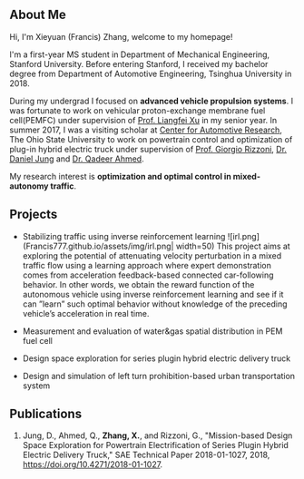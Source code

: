 ## About Me
Hi, I'm Xieyuan (Francis) Zhang, welcome to my homepage!

I'm a first-year MS student in Department of Mechanical Engineering, Stanford University. Before entering Stanford, I received my bachelor degree from Department of Automotive Engineering, Tsinghua University in 2018.

During my undergrad I focused on **advanced vehicle propulsion systems**. I was fortunate to work on vehicular proton-exchange membrane fuel cell(PEMFC) under supervision of [Prof. Liangfei Xu](https://scholar.google.com/citations?hl=zh-CN&user=jGWQpRkAAAAJ&view_op=list_works&sortby=pubdate) in my senior year. In summer 2017, I was a visiting scholar at [Center for Automotive Research](https://car.osu.edu), The Ohio State University to work on powertrain control and optimization of plug-in hybrid electric truck under supervision of [Prof. Giorgio Rizzoni](https://scholar.google.com/citations?user=jtephu8AAAAJ&hl=en), [Dr. Daniel Jung](http://users.isy.liu.se/en/fs/daner/) and [Dr. Qadeer Ahmed](https://scholar.google.com/citations?user=ZQost2wAAAAJ&hl=en).

My research interest is **optimization and optimal control in mixed-autonomy traffic**.

## Projects
- Stabilizing traffic using inverse reinforcement learning
![irl.png](Francis777.github.io/assets/img/irl.png| width=50) This project aims at exploring the potential of attenuating velocity perturbation in a mixed traffic flow using a learning approach where expert demonstration comes from acceleration feedback-based connected car-following behavior. In other words, we obtain the reward function of the autonomous vehicle using inverse reinforcement learning and see if it can ”learn” such optimal behavior without knowledge of the preceding vehicle’s acceleration in real time.

- Measurement and evaluation of water&gas spatial distribution in PEM fuel cell

- Design space exploration for series plugin hybrid electric delivery truck

- Design and simulation of left turn prohibition-based urban transportation system



## Publications
1. Jung, D., Ahmed, Q., **Zhang, X.**, and Rizzoni, G., "Mission-based Design Space Exploration for Powertrain Electrification of Series Plugin Hybrid Electric Delivery Truck," SAE Technical Paper 2018-01-1027, 2018, https://doi.org/10.4271/2018-01-1027.

<!---
```markdown
Syntax highlighted code block

# Header 1
## Header 2
### Header 3

- Bulleted
- List

1. Numbered
2. List

**Bold** and _Italic_ and `Code` text

[Link](url) and ![Image](src)
```
-->
